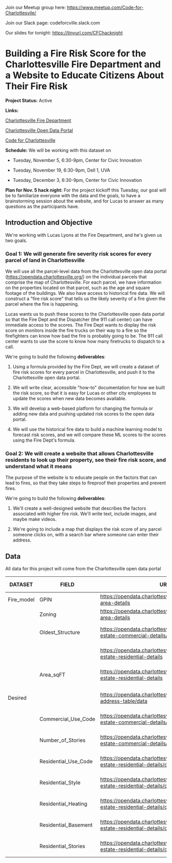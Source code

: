 Join our Meetup group here: https://www.meetup.com/Code-for-Charlottesvile/

Join our Slack page: codeforcville.slack.com

Our slides for tonight: https://tinyurl.com/CFChacknight

# Building a Fire Risk Score for the Charlottesville Fire Department and a Website to Educate Citizens About Their Fire Risk

**Project Status:** Active

**Links:**

[Charlottesville Fire Department](https://www.charlottesville.org/departments-and-services/departments-a-g/fire-department)

[Charlottesville Open Data Portal](https://opendata.charlottesville.org/)

[Code for Charlottesville](codeforcharlottesville.org)

**Schedule:** We will be working with this dataset on

* Tuesday, November 5, 6:30-9pm, Center for Civic Innovation

* Tuesday, November 19, 6:30-9pm, Dell 1, UVA

* Tuesday, December 3, 6:30-9pm, Center for Civic Innovation

**Plan for Nov. 5 hack night:** For the project kickoff this Tuesday, our goal will be to familiarize everyone with the data and the goals, to have a brainstorming session about the website, and for Lucas to answer as many questions as the participants have. 

## Introduction and Objective
We're working with Lucas Lyons at the Fire Department, and he's given us two goals.

### Goal 1: We will generate fire severity risk scores for every parcel of land in Charlottesville
We will use all the parcel-level data from the Charlottesville open data portal (https://opendata.charlottesville.org/) on the individual parcels that comprise the map of Charlottesville. For each parcel, we have information on the properties located on that parcel, such as the age and square footage of the buildings. We also have access to historical fire data. We will construct a "fire risk score" that tells us the likely severity of a fire given the parcel where the fire is happening. 

Lucas wants us to push these scores to the Charlottesville open data portal so that the Fire Dept and the Dispatcher (the 911 call center) can have immediate access to the scores. The Fire Dept wants to display the risk score on monitors inside the fire trucks on their way to a fire so the firefighters can know how bad the fire is probably going to be. The 911 call center wants to use the score to know how many firetrucks to dispatch to a call. 

We're going to build the following **deliverables**:

1. Using a formula provided by the Fire Dept, we will create a dataset of fire risk scores for every parcel in Charlottesville, and push it to the Charlottesville open data portal.

2. We will write clear, accessible "how-to" documentation for how we built the risk score, so that it is easy for Lucas or other city employees to update the scores when new data becomes available.

3. We will develop a web-based platform for changing the formula or adding new data and pushing updated risk scores to the open data portal.

4. We will use the historical fire data to build a machine learning model to forecast risk scores, and we will compare these ML scores to the scores using the Fire Dept's formula.

### Goal 2: We will create a website that allows Charlottesville residents to look up their property, see their fire risk score, and understand what it means
The purpose of the website is to educate people on the factors that can lead to fires, so that they take steps to fireproof their properties and prevent fires.

We're going to build the following **deliverables**:

1. We'll create a well-designed website that describes the factors associated with higher fire risk. We'll write text, include images, and maybe make videos.

2. We're going to include a map that displays the risk score of any parcel someone clicks on, with a search bar where someone can enter their address.

## Data
All data for this project will come from the Charlottesville open data portal

| DATASET    | FIELD                | URL                                                                                | Open Portal Dataset               | Field Alias@URL               |
|------------|----------------------|------------------------------------------------------------------------------------|-----------------------------------|-------------------------------|
| Fire_model | GPIN                 | https://opendata.charlottesville.org/datasets/parcel-area-details                  | Parcel Area Details               | GeoParcelIdentificationNumber |
|            | Zoning               | https://opendata.charlottesville.org/datasets/parcel-area-details                  | Parcel Area Details               | Zoning                        |
|            | Oldest_Structure     | https://opendata.charlottesville.org/datasets/real-estate-commercial-details/data  | Real Estate (Commercial Details)  | YearBuilt                     |
|            |                      | https://opendata.charlottesville.org/datasets/real-estate-residential-details      | Real Estate (Residential Details) | YearBuilt                     |
|            | Area_sqFT            | https://opendata.charlottesville.org/datasets/real-estate-residential-details      | Real Estate (Residential Details) | SquareFootageFinshedLiving    |
|            |                      |                                                                                    |                                   |                               |
| Desired    |                      | https://opendata.charlottesville.org/datasets/master-address-table/data            | Master Address Table              |                               |
|            | Commercial_Use_Code  | https://opendata.charlottesville.org/datasets/real-estate-commercial-details/data  | Real Estate (Commercial Details)  | UseCode                       |
|            | Number_of_Stories    | https://opendata.charlottesville.org/datasets/real-estate-commercial-details/data  | Real Estate (Commercial Details)  | NumberOfStories               |
|            | Residential_Use_Code | https://opendata.charlottesville.org/datasets/real-estate-residential-details/data | Real Estate (Residential Details) | UseCode                       |
|            | Residential_Style    | https://opendata.charlottesville.org/datasets/real-estate-residential-details/data | Real Estate (Residential Details) | Style                         |
|            | Residential_Heating  | https://opendata.charlottesville.org/datasets/real-estate-residential-details/data | Real Estate (Residential Details) | Heating                       |
|            | Residential_Basement | https://opendata.charlottesville.org/datasets/real-estate-residential-details/data | Real Estate (Residential Details) | BasementType                  |
|            | Residential_Stories  | https://opendata.charlottesville.org/datasets/real-estate-residential-details/data | Real Estate (Residential Details) | NumberOfStories               |
